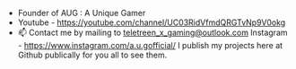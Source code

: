 - Founder of AUG : A Unique Gamer
- Youtube - https://youtube.com/channel/UC03RidVfmdQRGTvNp9V0okg
- 📫 Contact me by mailing to teletreen_x_gaming@outlook.com
Instagram - https://www.instagram.com/a.u.gofficial/
I publish my projects here at Github publically for you all to see them.
<!---
TeletreenGamer/TeletreenGamer is a ✨ special ✨ repository because its `README.md` (this file) appears on your GitHub profile.
You can click the Preview link to take a look at your changes.
--->
